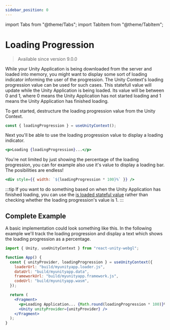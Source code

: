 ```yaml
---
sidebar_position: 0
---
```


import Tabs from "@theme/Tabs";
import TabItem from "@theme/TabItem";

# Loading Progression

> Available since version 9.0.0

While your Unity Application is being downloaded from the server and loaded into memory, you might want to display some sort of loading indicator informing the user of the progression. The Unity Context's loading progression value can be used for such cases. This statefull value will update while the Unity Application is being loaded. Its value will be between 0 and 1, where 0 means the Unity Application has not started loading and 1 means the Unity Application has finished loading.

To get started, destructure the loading progression value from the Unity Context.

```jsx
const { loadingProgression } = useUnityContext();
```

Next you'll be able to use the loading progression value to display a loading indicator.

```jsx
<p>Loading {loadingProgression}...</p>
```

You're not limited by just showing the percentage of the loading progression, you can for example also use it's value to display a loading bar. The posibilities are endless!

```jsx
<div style={{ width: `${loadingProgression * 100}%` }} />
```

:::tip
If you want to do something based on when the Unity Application has finished loading, you can use the [is loaded stateful value](/main-concepts/is-loaded) rather than checking whether the loading progression's value is 1.
:::

## Complete Example

A basic implementation could look something like this. In the following example we'll track the loading progression and display a text which shows the loading progression as a percentage.

```jsx
import { Unity, useUnityContext } from "react-unity-webgl";

function App() {
  const { unityProvider, loadingProgression } = useUnityContext({
    loaderUrl: "build/myunityapp.loader.js",
    dataUrl: "build/myunityapp.data",
    frameworkUrl: "build/myunityapp.framework.js",
    codeUrl: "build/myunityapp.wasm",
  });

  return (
    <Fragment>
      <p>Loading Application... {Math.round(loadingProgression * 100)}%</p>
      <Unity unityProvider={unityProvider} />
    </Fragment>
  );
}
```
